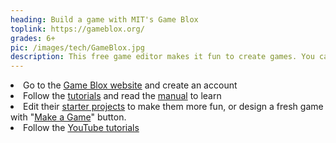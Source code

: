 ```yaml
---
heading: Build a game with MIT's Game Blox
toplink: https://gameblox.org/
grades: 6+
pic: /images/tech/GameBlox.jpg
description: This free game editor makes it fun to create games. You can create and play games on Google Chrome, or download them on your phone or tablet to play!
---
```

<li>Go to the <a href="https://gameblox.org/" target="_blank">Game Blox website</a> and create an account</li>
<li>Follow the <a href="https://gameblox.org/helpPanel/tutorials/" target="_blank">tutorials</a> and read the <a href="https://gameblox.org/helpPanel/manual/" target="_blank">manual</a> to learn
<li>Edit their <a href="https://gameblox.org/demos/" target="_blank">starter projects</a> to make them more fun, or design a fresh game with "<a href="https://gameblox.org/editor/" target="_blank">Make a Game</a>" button.</li>
<li>Follow the <a href="https://www.youtube.com/channel/UCz4wzJUGJkcg01nWiBuEQbQ/videos" target="_blank">YouTube tutorials</a> 